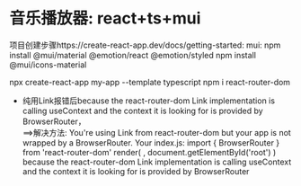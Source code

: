 # 音乐播放器: react+ts+mui

项目创建步骤https://create-react-app.dev/docs/getting-started: 
mui: npm install @mui/material @emotion/react @emotion/styled
npm install @mui/icons-material


npx create-react-app my-app --template typescript
npm i react-router-dom

- 纯用Link报错后because the react-router-dom Link implementation is calling useContext and the context it is looking for is provided by BrowserRouter，\
==>解决方法:
You're using Link from react-router-dom but your app is not wrapped by a BrowserRouter. Your index.js:
import { BrowserRouter } from 'react-router-dom'
render(
  <BrowserRouter>
    <App />
  </BrowserRouter>,
  document.getElementById('root')
)
because the react-router-dom Link implementation is calling useContext and the context it is looking for is provided by BrowserRouter
